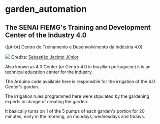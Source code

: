 # garden_automation

## The SENAI FIEMG's Training and Development Center of the Industry 4.0
([pt-br] Centro de Treinamento e Desenvolvimento da Indústria 4.0)

![](https://live.staticflickr.com/65535/51269468030_6e0d7cacbf_4k.jpg)
Credits: [Sebastião Jacinto Júnior](https://www.flickr.com/photos/sistemafiemg/albums/72157719451322788)

Also known as 4.0 Center (or Centro 4.0 in brazilian portuguese) it is an technical education center for the industry.

The Arduino code available here is responsible for the irrigation of the 4.0 Center's garden.

The irrigation rules programmed here were stipulated by the gardening experts in charge of creating the garden.

It basically turns on 1 of the 5 pumps of each garden's portion for 20 minutes, early in the morning, on mondays, wednesdays and fridays.
